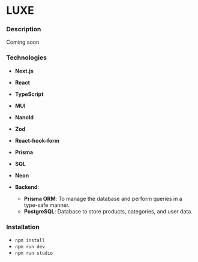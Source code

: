 # LUXE

### Description
Coming soon


### Technologies
- **Next.js**
- **React**
- **TypeScript**
- **MUI**
- **NanoId**
- **Zod**
- **React-hook-form**
- **Prisma**
- **SQL**
- **Neon**

- **Backend**:
  - **Prisma ORM**: To manage the database and perform queries in a type-safe manner.
  - **PostgreSQL**: Database to store products, categories, and user data.

### Installation
- `npm install`
- `npm run dev`
- `npm run studio`
